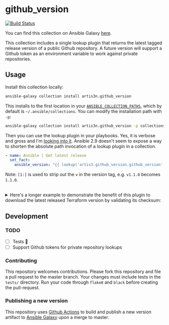 # github_version

[![Build Status](https://img.shields.io/endpoint.svg?url=https%3A%2F%2Factions-badge.atrox.dev%2Fartis3n%2Fgithub_version-ansible_plugin%2Fbadge&style=flat)](https://actions-badge.atrox.dev/artis3n/github_version-ansible_plugin/goto)

You can find this collection on Ansible Galaxy [here](https://galaxy.ansible.com/artis3n/github_version).

This collection includes a single lookup plugin that returns the latest tagged release version of a public Github repository.
A future version will support a Github token as an environment variable to work against private repositories.

## Usage

Install this collection locally:

```bash
ansible-galaxy collection install artis3n.github_version
```

This installs to the first location in your [`ANSIBLE_COLLECTION_PATHS`](https://docs.ansible.com/ansible/devel/reference_appendices/config.html#collections-paths), which by default is `~/.ansible/collections`. You can modify the installation path with `-p`:

```bash
ansible-galaxy collection install artis3n.github_version -p collections/
```

Then you can use the lookup plugin in your playbooks. Yes, it is verbose and gross and I'm [looking into it](https://github.com/artis3n/github_version-ansible_plugin/issues/22). Ansible 2.9 doesn't seem to expose a way to shorten the absolute path invocation of a lookup plugin in a collection.

```yaml
- name: Ansible | Get latest release
  set_fact:
    ansible_version: "{{ lookup('artis3.github_version.github_version', 'ansible/ansible')[1:] }}
```

Note: `[1:]` is used to strip out the `v` in the version tag, e.g. `v1.1.0` becomes `1.1.0`.

<br>

<details><summary>Here's a longer example to demonstrate the benefit of this plugin to download the latest released Terraform version by validating its checksum:</summary>

```yaml
- name: Terraform | Get latest release
  set_fact:
    terraform_version: "{{ lookup('artis3.github_version.github_version', 'hashicorp/terraform')[1:] }}"

- name: Terraform | Ensure directory
  file:
    path: "{{ install_dir }}/terraform_{{ terraform_version }}"
    state: directory
  register: terraform_directory

- name: Terraform | Get hashes
  get_url:
    url: https://releases.hashicorp.com/terraform/{{ terraform_version }}/terraform_{{ terraform_version }}_SHA256SUMS
    dest: "{{ terraform_directory.path }}/SHA256SUMS"
  register: terraform_shas_file
  changed_when: false

- name: Terraform | Construct regex
  set_fact:
    terraform_sha_hash: "{{ '.*\\s\\sterraform_' + (terraform_version | regex_escape()) + '_linux_amd64\\.zip' }}"

- name: Terraform | Extract sha hash
  set_fact:
    # https://regex101.com/r/RS94Us/1
    terraform_sha_string: "{{ lookup('file', terraform_shas_file.dest) | regex_findall(terraform_sha_hash) | first }}"

- name: Terraform | Download
  get_url:
    url: https://releases.hashicorp.com/terraform/{{ terraform_version }}/terraform_{{ terraform_version }}_{{ os_short }}.zip
    dest: "{{ install_dir }}/terraform_{{ terraform_version }}.zip"
    checksum: sha256:{{ terraform_sha_string.split(' ')[0] }}
  register: terraform_download
```
</details>

## Development

### TODO

- [ ] Tests :grimacing:
- [ ] Support Github tokens for private repository lookups

### Contributing

This repository welcomes contributions. Please fork this repository and file a pull request to the master branch. Your changes must include tests in the `tests/` directory. Run your code through `flake8` and `black` before creating the pull-request.

### Publishing a new version

This repository uses [Github Actions][] to build and publish a new version artifact to [Ansible Galaxy][] upon a merge to master.

[github actions]: https://help.github.com/en/github/automating-your-workflow-with-github-actions/about-github-actions
[ansible galaxy]: https://galaxy.ansible.com/
